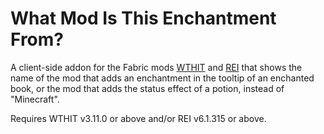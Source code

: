 # What Mod Is This Enchantment From?

A client-side addon for the Fabric mods [WTHIT](https://github.com/badasintended/wthit "What The Hell Is That?") and [REI](https://github.com/shedaniel/RoughlyEnoughItems "Roughly Enough Items") that shows the name of the mod that adds an enchantment in the tooltip of an enchanted book, or the mod that adds the status effect of a potion, instead of "Minecraft".

Requires WTHIT v3.11.0 or above and/or REI v6.1.315 or above.
